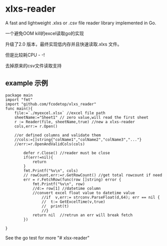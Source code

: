 xlxs-reader
=====
A fast and lightweight .xlxs or .csv file reader library implemented in Go.

一个避免OOM kill的excel读取go的实现

升级了2.0 版本，最终实现低内存并且快速读取.xlxs 文件。

但是比较耗CPU - -!

去掉原来的csv文件读取支持

example 示例
-------

    package main
	import "fmt"
	import "github.com/fcodetop/xlxs_reader"
	func main(){
        file:=`./myexcel.xlsx` //excel file path
        sheetName:="Sheet1" // zero value,will read the first sheet
        r := Reader(file, sheetName,true) //new a xlxs-reader
        cols,err:= r.Open() 
        
        //or defined columns and validate them
        //cols:=[]string{"colName1","colName2","colName3","..."}
        //err:=r.OpenAndValidCols(cols)   
        	
        	defer r.Close() //reader must be close
        	if(err!=nil){
        		return
        	}
        	fmt.Printf("%v\n", cols)
        	// rowCount,err:=r.GetRowCount() //get total rowcount if need        	
        	err = r.FetchRow(func(row []string) error {
        		fmt.Printf("%v\n", row)
        		//d:= row[1] //datetime column
        		//convert excel float value to datetime value
                	//if  v,err:= strconv.ParseFloat(d,64); err == nil {
                	//	t:= GetExcelTime(v,true)
                	//	print(t)
                	//} 
        		return nil  //retrun an err will break fetch
        	})
       
	}
	
See the go test for more "# xlsx-reader" 
